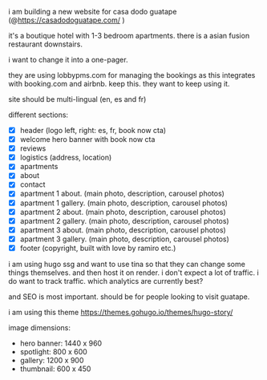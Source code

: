 i am building a new website for casa dodo guatape (@https://casadodoguatape.com/ )

it's a boutique hotel with 1-3 bedroom apartments. there is a asian fusion restaurant downstairs. 

i want to change it into a one-pager.

they are using lobbypms.com for managing the bookings as this integrates with booking.com and airbnb. keep this. they want to keep using it. 

site should be multi-lingual (en, es and fr)

different sections:
- [x] header (logo left, right: es, fr, book now cta)
- [x] welcome hero banner with book now cta
- [x] reviews
- [x] logistics (address, location)
- [x] apartments
- [x] about
- [x] contact
- [x] apartment 1 about. (main photo, description, carousel photos)
- [x] apartment 1 gallery. (main photo, description, carousel photos)
- [x] apartment 2 about. (main photo, description, carousel photos)
- [x] apartment 2 gallery. (main photo, description, carousel photos)
- [x] apartment 3 about. (main photo, description, carousel photos)
- [x] apartment 3 gallery. (main photo, description, carousel photos)
- [x] footer (copyright, built with love by ramiro etc.)

i am using hugo ssg and want to use tina so that they can change some things themselves. and then host it on render. i don't expect a lot of traffic. i do want to track traffic. which analytics are currently best? 

and SEO is most important. should be for people looking to visit guatape.

i am using this theme https://themes.gohugo.io/themes/hugo-story/



image dimensions:
- hero banner: 1440 x 960
- spotlight: 800 x 600
- gallery: 1200 x 900
- thumbnail: 600 x 450